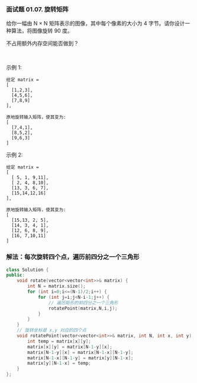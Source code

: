 ### 面试题 01.07. 旋转矩阵

给你一幅由 N × N 矩阵表示的图像，其中每个像素的大小为 4 字节。请你设计一种算法，将图像旋转 90 度。

不占用额外内存空间能否做到？

 

示例 1:
```
给定 matrix = 
[
  [1,2,3],
  [4,5,6],
  [7,8,9]
],

原地旋转输入矩阵，使其变为:
[
  [7,4,1],
  [8,5,2],
  [9,6,3]
]
```
示例 2:
```
给定 matrix =
[
  [ 5, 1, 9,11],
  [ 2, 4, 8,10],
  [13, 3, 6, 7],
  [15,14,12,16]
], 

原地旋转输入矩阵，使其变为:
[
  [15,13, 2, 5],
  [14, 3, 4, 1],
  [12, 6, 8, 9],
  [16, 7,10,11]
]
```

### 解法：每次旋转四个点，遍历前四分之一个三角形

``` cpp
class Solution {
public:
    void rotate(vector<vector<int>>& matrix) {
        int N = matrix.size();
        for (int i=0;i<=(N-1)/2;i++) {
            for (int j=i;j<N-i-1;j++) {
                // 遍历矩形的前四分之一个三角形
                rotatePoint(matrix,N,i,j);
            }
        }
    }
    // 旋转坐标是 x,y 对应的四个点
    void rotatePoint(vector<vector<int>>& matrix, int N, int x, int y) {
        int temp = matrix[x][y];
        matrix[x][y] = matrix[N-1-y][x];
        matrix[N-1-y][x] = matrix[N-1-x][N-1-y];
        matrix[N-1-x][N-1-y] = matrix[y][N-1-x];
        matrix[y][N-1-x] = temp;
    }
};
```